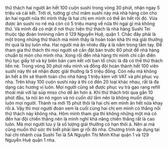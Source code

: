 thử thách hai người ăn hết 100 cuộn sushi trong vòng 30 phút, nhận ngay 5 triệu và cái kết. Trời ơi, tưởng gì chứ mâm sushi này mà nhà hàng còn cho ăn hai người nữa thì mình thấy là hai chị em mình có thể ăn hết rồi đó. Vừa được ăn sushi no nê mà còn có 5 triệu mang về nữa thì ngại gì mà không thử. Và mình đã có mặt ở nơi thực hiện thử thách là nhà hàng Sushi Tei thuộc tập đoàn Innining nằm ở 129 Nguyễn Huệ, quận 1. Chắc đây phải là một trong những thử thách mà mình thấy là hoàn toàn khả thi mà giải thưởng thì quá là bự luôn nha. Hai người mà ăn nhiêu đây á là nằm trong tầm tay. Để tham gia thử thách thì mọi người sẽ cần đặt bàn trước 60 phút để nhà hàng chuẩn bị món cho mình nha. Xong rồi đến nhà hàng thì mình chỉ cần điền thủ tục giấy tờ và ký biên bản cam kết với ban tổ chức là đã có thể thử thách liền nè. Trong vòng 30 phút nếu mình và đồng đội hoàn thành hết 100 viên sushi này thì sẽ nhận được giải thưởng là 5 triệu đồng. Còn nếu mà không ăn hết á thì sẽ thanh toán cho nhà hàng 1 triệu kèm với VAT và phí phục vụ nha. Trên khay 100 cuộn sushi này á thì có đến 20 loại khác nhau, rất là đa dạng các hương vị luôn. Mọi người cũng sẽ được phục vụ trà gạo rang refill thoải mái với lại súp miso cho dễ ăn hơn á. Khi thử thách trôi qua gần 10 phút đầu, ta nói ăn nó ngon và nó cuốn dữ lắm nên là không muốn dừng luôn mọi người. Thành ra mới 15 phút thôi là hai chị em mình ăn hết nửa khay rồi á. Vậy thì mọi người đoán xem là cuối cùng hai chị em mình có thắng nổi thử thách này không nha. Hôm mình tham gia thì không những một mà có đến hai đội chiến thắng nên là mình nghĩ khả năng chiến thắng rất là cao luôn. Mà mọi người lưu ý là số lượng giải thưởng có hạn thôi á. Nên ai mà cũng muốn thử sức thì biết phải làm gì rồi đó nha. Chương trình áp dụng tại hai chi nhánh của Sushi Tei là 5A Nguyễn Thị Minh Khai quận 1 và 129 Nguyễn Huệ quận 1 nha.